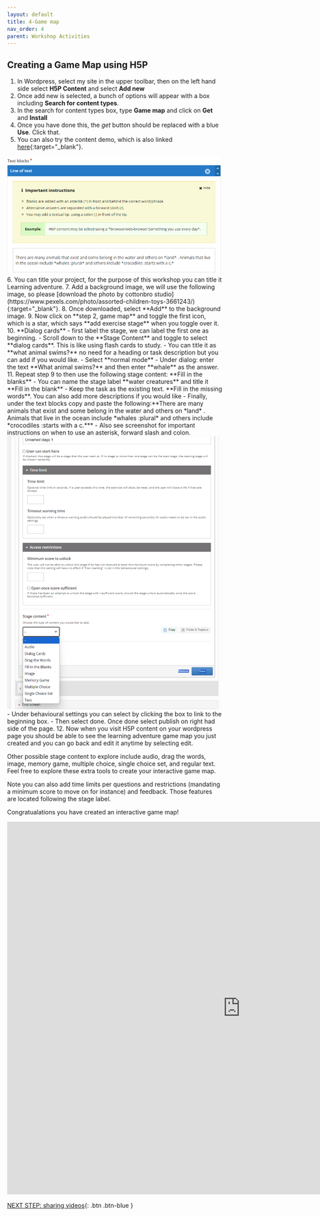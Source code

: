 ```yaml
---
layout: default
title: 4-Game map
nav_order: 4
parent: Workshop Activities
---
```

## Creating a Game Map using H5P

1. In Wordpress, select my site in the upper toolbar, then on the left hand side select **H5P Content** and select **Add new**
2. Once add new is selected, a bunch of options will appear with a box including **Search for content types**.
3. In the search for content types box, type **Game map** and click on  **Get** and **Install**
4. Once you have done this, the *get* button should be replaced with a blue **Use**. Click that.
5. You can also try the content demo, which is also linked [here](https://h5p.org/content-types/game-map#example=1463359){:target="_blank"}.
<img src="images/text-blocks.png" style="width:500px"> 
6. You can title your project, for the purpose of this workshop you can title it Learning adventure.
7. Add a background image, we will use the following image, so please [download the photo by cottonbro studio](https://www.pexels.com/photo/assorted-children-toys-3661243/){:target="_blank"}. 
8. Once downloaded, select **Add** to the background image.
9. Now click on **step 2, game map** and toggle the first icon, which is a star, which says **add exercise stage** when you toggle over it.
10. **Dialog cards**
    - first label the stage, we can label the first one as beginning.
    - Scroll down to the **Stage Content** and toggle to select **dialog cards**. This is like using flash cards to study.
    - You can title it as **what animal swims?** no need for a heading or task description but you can add if you would like.
    - Select **normal mode**
    - Under dialog: enter the text **What animal swims?** and then enter **whale** as the answer.
11. Repeat step 9 to then use the following stage content: **Fill in the blanks**
    - You can name the stage label **water creatures** and title it **Fill in the blank**
    - Keep the task as the existing text. **Fill in the missing words**. You can also add more descriptions if you would like
    - Finally, under the text blocks copy and paste the following:**There are many animals that exist and some belong in the water and others on *land* . Animals that live in the ocean include *whales :plural* and others include *crocodiles :starts with a c.***
    - Also see screenshot for important instructions on when to use an asterisk, forward slash and colon.<br>
<img src="images/game-map-2.png" style="width:500px"> 
    - Under behavioural settings you can select by clicking the box to link to the beginning box.
    - Then select done. Once done select publish on right had side of the page.
12. Now when you visit H5P content on your wordpress page you should be able to see the learning adventure game map you just created and you can go back and edit it anytime by selecting edit.

Other possible stage content to explore include audio, drag the words, image, memory game, multiple choice, single choice set, and regular text. Feel free to explore these extra tools to create your interactive game map. 

Note you can also add time limits per questions and restrictions (mandating a minimum score to move on for instance) and feedback. Those features are located following the stage label.

Congratualations you have created an interactive game map!

<iframe src="https://h5p.org/h5p/embed/1466205" width="1090" height="870" frameborder="0" allowfullscreen="allowfullscreen" allow="geolocation *; microphone *; camera *; midi *; encrypted-media *" title="Solar system simplified"></iframe><script src="https://h5p.org/sites/all/modules/h5p/library/js/h5p-resizer.js" charset="UTF-8"></script>

[NEXT STEP: sharing videos](sharing.html){: .btn .btn-blue }<br>
